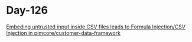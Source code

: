 # Day-126

[Embeding untrusted input inside CSV files leads to Formula Injection/CSV Injection in pimcore/customer-data-framework](https://huntr.dev/bounties/821ff465-4754-42d1-9376-813c17f16a01/)
